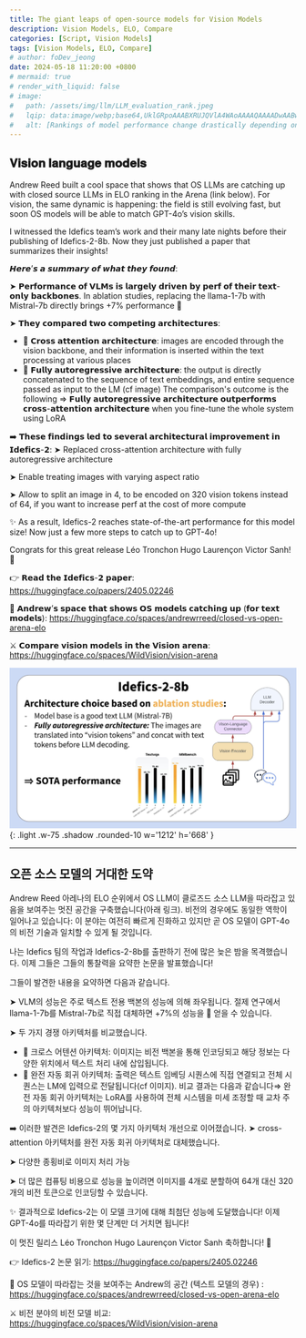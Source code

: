 ```yaml
---
title: The giant leaps of open-source models for Vision Models
description: Vision Models, ELO, Compare
categories: [Script, Vision Models]
tags: [Vision Models, ELO, Compare]
# author: foDev_jeong
date: 2024-05-18 11:20:00 +0800
# mermaid: true
# render_with_liquid: false
# image:
#   path: /assets/img/llm/LLM_evaluation_rank.jpeg
#   lqip: data:image/webp;base64,UklGRpoAAABXRUJQVlA4WAoAAAAQAAAADwAABwAAQUxQSDIAAAARL0AmbZurmr57yyIiqE8oiG0bejIYEQTgqiDA9vqnsUSI6H+oAERp2HZ65qP/VIAWAFZQOCBCAAAA8AEAnQEqEAAIAAVAfCWkAALp8sF8rgRgAP7o9FDvMCkMde9PK7euH5M1m6VWoDXf2FkP3BqV0ZYbO6NA/VFIAAAA
#   alt: [Rankings of model performance change drastically depending on which LLM is used as the judge on KILT-NQ]
---
```



## 𝐕𝐢𝐬𝐢𝐨𝐧 𝐥𝐚𝐧𝐠𝐮𝐚𝐠𝐞 𝐦𝐨𝐝𝐞𝐥𝐬

Andrew Reed built a cool space that shows that OS LLMs are catching up with closed source LLMs in ELO ranking in the Arena (link below).
For vision, the same dynamic is happening: the field is still evolving fast, but soon OS models will be able to match GPT-4o’s vision skills.

I witnessed the Idefics team’s work and their many late nights before their publishing of Idefics-2-8b. Now they just published a paper that summarizes their insights!

𝙃𝙚𝙧𝙚’𝙨 𝙖 𝙨𝙪𝙢𝙢𝙖𝙧𝙮 𝙤𝙛 𝙬𝙝𝙖𝙩 𝙩𝙝𝙚𝙮 𝙛𝙤𝙪𝙣𝙙:

➤ 𝗣𝗲𝗿𝗳𝗼𝗿𝗺𝗮𝗻𝗰𝗲 𝗼𝗳 𝗩𝗟𝗠𝘀 𝗶𝘀 𝗹𝗮𝗿𝗴𝗲𝗹𝘆 𝗱𝗿𝗶𝘃𝗲𝗻 𝗯𝘆 𝗽𝗲𝗿𝗳 𝗼𝗳 𝘁𝗵𝗲𝗶𝗿 𝘁𝗲𝘅𝘁-𝗼𝗻𝗹𝘆 𝗯𝗮𝗰𝗸𝗯𝗼𝗻𝗲𝘀. In ablation studies, replacing the llama-1-7b with Mistral-7b directly brings +7% performance 🤯

➤ 𝗧𝗵𝗲𝘆 𝗰𝗼𝗺𝗽𝗮𝗿𝗲𝗱 𝘁𝘄𝗼 𝗰𝗼𝗺𝗽𝗲𝘁𝗶𝗻𝗴 𝗮𝗿𝗰𝗵𝗶𝘁𝗲𝗰𝘁𝘂𝗿𝗲𝘀:
 - 🔀 𝗖𝗿𝗼𝘀𝘀 𝗮𝘁𝘁𝗲𝗻𝘁𝗶𝗼𝗻 𝗮𝗿𝗰𝗵𝗶𝘁𝗲𝗰𝘁𝘂𝗿𝗲: images are encoded through the vision backbone, and their information is inserted within the text processing at various places
 - 🔢 𝗙𝘂𝗹𝗹𝘆 𝗮𝘂𝘁𝗼𝗿𝗲𝗴𝗿𝗲𝘀𝘀𝗶𝘃𝗲 𝗮𝗿𝗰𝗵𝗶𝘁𝗲𝗰𝘁𝘂𝗿𝗲: the output is directly concatenated to the sequence of text embeddings, and entire sequence passed as input to the LM (cf image)
The comparison's outcome is the following ⇒ 𝗙𝘂𝗹𝗹𝘆 𝗮𝘂𝘁𝗼𝗿𝗲𝗴𝗿𝗲𝘀𝘀𝗶𝘃𝗲 𝗮𝗿𝗰𝗵𝗶𝘁𝗲𝗰𝘁𝘂𝗿𝗲 𝗼𝘂𝘁𝗽𝗲𝗿𝗳𝗼𝗿𝗺𝘀 𝗰𝗿𝗼𝘀𝘀-𝗮𝘁𝘁𝗲𝗻𝘁𝗶𝗼𝗻 𝗮𝗿𝗰𝗵𝗶𝘁𝗲𝗰𝘁𝘂𝗿𝗲 when you fine-tune the whole system using LoRA

➡️ 𝗧𝗵𝗲𝘀𝗲 𝗳𝗶𝗻𝗱𝗶𝗻𝗴𝘀 𝗹𝗲𝗱 𝘁𝗼 𝘀𝗲𝘃𝗲𝗿𝗮𝗹 𝗮𝗿𝗰𝗵𝗶𝘁𝗲𝗰𝘁𝘂𝗿𝗮𝗹 𝗶𝗺𝗽𝗿𝗼𝘃𝗲𝗺𝗲𝗻𝘁 𝗶𝗻 𝗜𝗱𝗲𝗳𝗶𝗰𝘀-𝟮:
➤ Replaced cross-attention architecture with fully autoregressive architecture

➤ Enable treating images with varying aspect ratio

➤ Allow to split an image in 4, to be encoded on 320 vision tokens instead of 64, if you want to increase perf at the cost of more compute

✨ As a result, Idefics-2 reaches state-of-the-art performance for this model size! Now just a few more steps to catch up to GPT-4o!

Congrats for this great release Léo Tronchon Hugo Laurençon Victor Sanh! 👏

👉 𝗥𝗲𝗮𝗱 𝘁𝗵𝗲 𝗜𝗱𝗲𝗳𝗶𝗰𝘀-𝟮 𝗽𝗮𝗽𝗲𝗿: <https://huggingface.co/papers/2405.02246>

🚀 𝗔𝗻𝗱𝗿𝗲𝘄’𝘀 𝘀𝗽𝗮𝗰𝗲 𝘁𝗵𝗮𝘁 𝘀𝗵𝗼𝘄𝘀 𝗢𝗦 𝗺𝗼𝗱𝗲𝗹𝘀 𝗰𝗮𝘁𝗰𝗵𝗶𝗻𝗴 𝘂𝗽 (𝗳𝗼𝗿 𝘁𝗲𝘅𝘁 𝗺𝗼𝗱𝗲𝗹𝘀): <https://huggingface.co/spaces/andrewrreed/closed-vs-open-arena-elo>

⚔️ 𝗖𝗼𝗺𝗽𝗮𝗿𝗲 𝘃𝗶𝘀𝗶𝗼𝗻 𝗺𝗼𝗱𝗲𝗹𝘀 𝗶𝗻 𝘁𝗵𝗲 𝗩𝗶𝘀𝗶𝗼𝗻 𝗮𝗿𝗲𝗻𝗮: <https://huggingface.co/spaces/WildVision/vision-arena>


![ 𝐕𝐢𝐬𝐢𝐨𝐧 𝐥𝐚𝐧𝐠𝐮𝐚𝐠𝐞 𝐦𝐨𝐝𝐞𝐥𝐬 ](/assets/img/news/VisionLanguage_model.jpeg){: .light .w-75 .shadow .rounded-10 w='1212' h='668' }

* * *


## 오픈 소스 모델의 거대한 도약

Andrew Reed 아레나의 ELO 순위에서 OS LLM이 클로즈드 소스 LLM을 따라잡고 있음을 보여주는 멋진 공간을 구축했습니다(아래 링크).
비전의 경우에도 동일한 역학이 일어나고 있습니다: 이 분야는 여전히 빠르게 진화하고 있지만 곧 OS 모델이 GPT-4o의 비전 기술과 일치할 수 있게 될 것입니다.

나는 Idefics 팀의 작업과 Idefics-2-8b를 출판하기 전에 많은 늦은 밤을 목격했습니다. 이제 그들은 그들의 통찰력을 요약한 논문을 발표했습니다!

그들이 발견한 내용을 요약하면 다음과 같습니다.

➤ VLM의 성능은 주로 텍스트 전용 백본의 성능에 의해 좌우됩니다. 절제 연구에서 llama-1-7b를 Mistral-7b로 직접 대체하면 +7%의 성능을 🤯 얻을 수 있습니다.

➤ 두 가지 경쟁 아키텍처를 비교했습니다.
 - 🔀 크로스 어텐션 아키텍처: 이미지는 비전 백본을 통해 인코딩되고 해당 정보는 다양한 위치에서 텍스트 처리 내에 삽입됩니다.
 - 🔢 완전 자동 회귀 아키텍처: 출력은 텍스트 임베딩 시퀀스에 직접 연결되고 전체 시퀀스는 LM에 입력으로 전달됩니다(cf 이미지).
비교 결과는 다음과 같습니다⇒ 완전 자동 회귀 아키텍처는 LoRA를 사용하여 전체 시스템을 미세 조정할 때 교차 주의 아키텍처보다 성능이 뛰어납니다.

➡️ 이러한 발견은 Idefics-2의 몇 가지 아키텍처 개선으로 이어졌습니다.
➤ cross-attention 아키텍처를 완전 자동 회귀 아키텍처로 대체했습니다.

➤ 다양한 종횡비로 이미지 처리 가능

➤ 더 많은 컴퓨팅 비용으로 성능을 높이려면 이미지를 4개로 분할하여 64개 대신 320개의 비전 토큰으로 인코딩할 수 있습니다.


✨ 결과적으로 Idefics-2는 이 모델 크기에 대해 최첨단 성능에 도달했습니다! 이제 GPT-4o를 따라잡기 위한 몇 단계만 더 거치면 됩니다!

이 멋진 릴리스 Léo Tronchon Hugo Laurençon Victor Sanh 축하합니다! 👏

👉 Idefics-2 논문 읽기: <https://huggingface.co/papers/2405.02246>

🚀 OS 모델이 따라잡는 것을 보여주는 Andrew의 공간 (텍스트 모델의 경우) : <https://huggingface.co/spaces/andrewrreed/closed-vs-open-arena-elo>

⚔️ 비전 분야의 비전 모델 비교: <https://huggingface.co/spaces/WildVision/vision-arena>